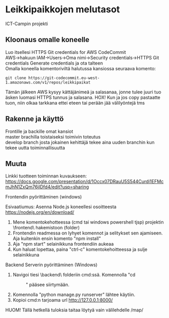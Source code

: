 # Leikkipaikkojen melutasot  
ICT-Campin projekti  
## Kloonaus omalle koneelle  
Luo itsellesi HTTPS Git credentials for AWS CodeCommit  
AWS->hakuun IAM->Users->Oma nimi->Security credentials->HTTPS Git credentials Generate credentials ja ota talteen  
Omalla koneella komentoriviltä halutussa kansiossa seuraava komento:
```
git clone https://git-codecommit.eu-west-1.amazonaws.com/v1/repos/leikkipaikat  
```
Tämän jälkeen AWS kysyy kättäjänimeä ja salasanaa, jonne tulee juuri tuo äsken luomasi HTTPS tunnus ja salasana.
HOX! Kun ja jos copy pastaatte tuon, niin olkaa tarkkana ettei eteen tai perään jää välilyöntejä tms
## Rakenne ja käyttö  
Frontille ja backille omat kansiot  
master brachilla toistaiseksi toimivin toteutus  
develop branch josta jokainen kehittäjä tekee aina uuden branchin kun tekee uutta toiminnallisuutta  
## Muuta  
Linkki tuotteen toiminnan kuvaukseen: https://docs.google.com/presentation/d/1Occx07DRauU5S544Curdi1EFMcmJhN1ZxQm76jIDfd4/edit?usp=sharing  

Frontendin pyörittäminen (windows)

Esivaatiumus: Asenna Node.js koneellesi osoitteesta https://nodejs.org/en/download/

1. Mene komentokehotteessa (cmd tai windows powershell tjsp) projektin \frontend\ hakemistoon (folder) 
2. Frontendin readmessa on lyhyet komennot ja selitykset sen ajamiseen. Aja kuitenkin ensin komento "npm install"
3. Aja "npm start" selainikkuna frontendiin aukeaa
4. Kun haluat lopettaa, paina "ctrl-c" komentokehoitteessa ja sulje selainikkuna

Backend Serverin pyörittäminen (Windows)

1. Navigoi tiesi \backend\ folderiin cmd:ssä. Komennolla "cd <dir name>" pääsee siirtymään.
2. Komennolla "python manage.py runserver" lähtee käytiin.
3. Kopioi cmd:n tarjoama url http://127.0.0.1:8000/

HUOM! Tällä hetkellä tuloksia taitaa löytyä vain välilehdelle /map/
